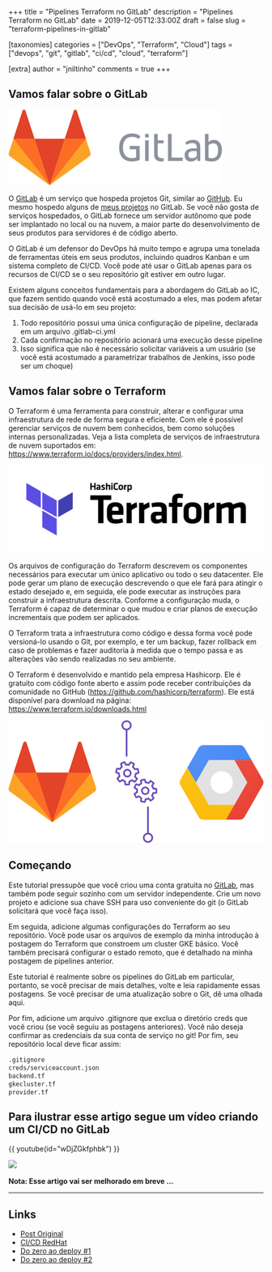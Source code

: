 +++
title = "Pipelines Terraform no GitLab"
description = "Pipelines Terraform no GitLab"
date = 2019-12-05T12:33:00Z
draft = false
slug = "terraform-pipelines-in-gitlab"

[taxonomies]
categories = ["DevOps", "Terraform", "Cloud"]
tags = ["devops", "git", "gitlab", "ci/cd", "cloud", "terraform"]

[extra]
author = "jniltinho"
comments = true
+++

## Vamos falar sobre o GitLab

![](gittlab-logo.png)

O [GitLab](https://gitlab.com) é um serviço que hospeda projetos Git, similar ao [GitHub](https://github.com/). Eu mesmo hospedo alguns de [meus projetos](https://gitlab.com/jniltinho) no GitLab. Se você não gosta de serviços hospedados, o GitLab fornece um servidor autônomo que pode ser implantado no local ou na nuvem, a maior parte do desenvolvimento de seus produtos para servidores é de código aberto.

O GitLab é um defensor do DevOps há muito tempo e agrupa uma tonelada de ferramentas úteis em seus produtos, incluindo quadros Kanban e um sistema completo de CI/CD. Você pode até usar o GitLab apenas para os recursos de CI/CD se o seu repositório git estiver em outro lugar.

Existem alguns conceitos fundamentais para a abordagem do GitLab ao IC, que fazem sentido quando você está acostumado a eles, mas podem afetar sua decisão de usá-lo em seu projeto:

1. Todo repositório possui uma única configuração de pipeline, declarada em um arquivo .gitlab-ci.yml
2. Cada confirmação no repositório acionará uma execução desse pipeline
3. Isso significa que não é necessário solicitar variáveis a um usuário (se você está acostumado a parametrizar trabalhos de Jenkins, isso pode ser um choque)

## Vamos falar sobre o Terraform

O Terraform é uma ferramenta para construir, alterar e configurar uma infraestrutura de rede de forma segura e eficiente. Com ele é possível gerenciar serviços de nuvem bem conhecidos, bem como soluções internas personalizadas. Veja a lista completa de serviços de infraestrutura de nuvem suportados em: https://www.terraform.io/docs/providers/index.html.

![](terraform-logo.png)

Os arquivos de configuração do Terraform descrevem os componentes necessários para executar um único aplicativo ou todo o seu datacenter. Ele pode gerar um plano de execução descrevendo o que ele fará para atingir o estado desejado e, em seguida, ele pode executar as instruções para construir a infraestrutura descrita. Conforme a configuração muda, o Terraform é capaz de determinar o que mudou e criar planos de execução incrementais que podem ser aplicados.

O Terraform trata a infraestrutura como código e dessa forma você pode versioná-lo usando o Git, por exemplo, e ter um backup, fazer rollback em caso de problemas e fazer auditoria à medida que o tempo passa e as alterações vão sendo realizadas no seu ambiente.

O Terraform é desenvolvido e mantido pela empresa Hashicorp. Ele é gratuito com código fonte aberto e assim pode receber contribuições da comunidade no GitHub (https://github.com/hashicorp/terraform). Ele está disponível para download na página: https://www.terraform.io/downloads.html

![](gitlab-ci_03.png)

## Começando

Este tutorial pressupõe que você criou uma conta gratuita no [GitLab](https://gitlab.com), mas também pode seguir sozinho com um servidor independente. Crie um novo projeto e adicione sua chave SSH para uso conveniente do git (o GitLab solicitará que você faça isso).

Em seguida, adicione algumas configurações do Terraform ao seu repositório. Você pode usar os arquivos de exemplo da minha introdução à postagem do Terraform que constroem um cluster GKE básico. Você também precisará configurar o estado remoto, que é detalhado na minha postagem de pipelines anterior.

Este tutorial é realmente sobre os pipelines do GitLab em particular, portanto, se você precisar de mais detalhes, volte e leia rapidamente essas postagens. Se você precisar de uma atualização sobre o Git, dê uma olhada aqui.

Por fim, adicione um arquivo .gitignore que exclua o diretório creds que você criou (se você seguiu as postagens anteriores). Você não deseja confirmar as credenciais da sua conta de serviço no git! Por fim, seu repositório local deve ficar assim:

```quote
.gitignore
creds/serviceaccount.json
backend.tf
gkecluster.tf
provider.tf
```

## Para ilustrar esse artigo segue um vídeo criando um CI/CD no GitLab

{{ youtube(id="wDjZGkfphbk") }}

![](/images/to-be-continued.png)

**Nota: Esse artigo vai ser melhorado em breve ...**

----

## Links

* [Post Original](https://medium.com/@timhberry/terraform-pipelines-in-gitlab-415b9d842596)
* [CI/CD RedHat](https://www.redhat.com/pt-br/topics/devops/what-is-ci-cd)
* [Do zero ao deploy #1](https://www.youtube.com/watch?v=wDjZGkfphbk)
* [Do zero ao deploy #2](https://www.youtube.com/watch?v=L69ZBHIqPZo)